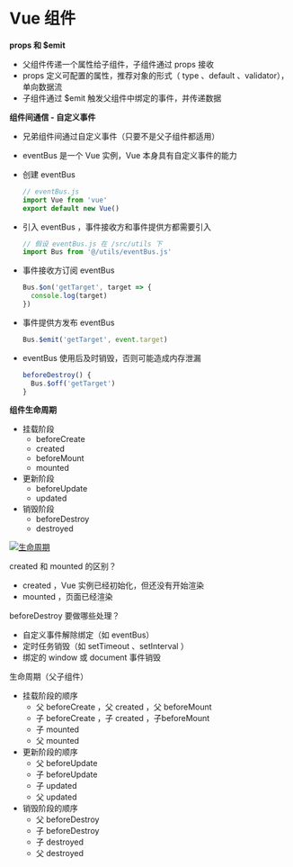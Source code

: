 # Vue 组件

**props 和 $emit**

- 父组件传递一个属性给子组件，子组件通过 props 接收
- props 定义可配置的属性，推荐对象的形式（ type 、default 、validator），单向数据流
- 子组件通过 $emit 触发父组件中绑定的事件，并传递数据



**组件间通信 - 自定义事件**

- 兄弟组件间通过自定义事件（只要不是父子组件都适用）
- eventBus 是一个 Vue 实例，Vue 本身具有自定义事件的能力
- 创建 eventBus

  ```js
  // eventBus.js
  import Vue from 'vue'
  export default new Vue()
  ```

- 引入 eventBus ，事件接收方和事件提供方都需要引入

  ```js
  // 假设 eventBus.js 在 /src/utils 下
  import Bus from '@/utils/eventBus.js'
  ```

- 事件接收方订阅 eventBus

  ```js
  Bus.$on('getTarget', target => {
    console.log(target)
  })
  ```

- 事件提供方发布 eventBus

  ```js
  Bus.$emit('getTarget', event.target)
  ```

- eventBus 使用后及时销毁，否则可能造成内存泄漏

  ```js
  beforeDestroy() {
    Bus.$off('getTarget')
  }
  ```



**组件生命周期**

- 挂载阶段
  - beforeCreate
  - created
  - beforeMount
  - mounted
- 更新阶段
  - beforeUpdate
  - updated
- 销毁阶段
  - beforeDestroy
  - destroyed

[![生命周期](https://cn.vuejs.org/images/lifecycle.png)](https://cn.vuejs.org/images/lifecycle.png)



created 和 mounted 的区别？

- created ，Vue 实例已经初始化，但还没有开始渲染
- mounted ，页面已经渲染

beforeDestroy 要做哪些处理？

- 自定义事件解除绑定（如 eventBus）
- 定时任务销毁（如 setTimeout 、setInterval ）
- 绑定的 window 或 document 事件销毁

生命周期（父子组件）

- 挂载阶段的顺序
  - 父 beforeCreate ，父 created ，父 beforeMount
  - 子 beforeCreate ，子 created ，子beforeMount
  - 子 mounted
  - 父 mounted
- 更新阶段的顺序
  - 父 beforeUpdate
  - 子 beforeUpdate
  - 子 updated
  - 父 updated
- 销毁阶段的顺序
  - 父 beforeDestroy
  - 子 beforeDestroy
  - 子 destroyed
  - 父 destroyed